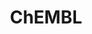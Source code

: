 ---
layout: default
bigquery: https://console.cloud.google.com/bigquery?p=patents-public-data&d=ebi_chembl&page=dataset
citation: '"The ChEMBL database in 2017." Anna Gaulton, Anne Hersey, Michał Nowotka,
  A Patrícia Bento, Jon Chambers, David Mendez, Prudence Mutowo, Francis Atkinson,
  Louisa J Bellis, Elena Cibrián-Uhalte, Mark Davies, Nathan Dedman, Anneli Karlsson,
  María Paula Magariños, John P Overington, George Papadatos, Ines Smit, Andrew R
  Leach Nucleic acids Research (2017) 45 (Database Issue), D945-D954'
contributors: European Bioinformatics Institute
cost: None
description: ChEMBL Data is a manually curated database of small molecules used in
  drug discovery, including information about existing patented drugs.
documentation: 'schema: https://www.ebi.ac.uk/chembl/db_schema


  '
last_edit: Mon, 04 Apr 2022 19:07:30 GMT
location: https://console.cloud.google.com/marketplace/product/google_patents_public_datasets/chembl
maintained_by: EMBL-EBI, an outstation of European Molecular Biology Laboratory
related_publications: '

  ChEMBL: towards direct deposition of bioassay data.


  Mendez D, Gaulton A, Bento AP, Chambers J, De Veij M, Félix E, Magariños MP, Mosquera
  JF, Mutowo P, Nowotka M, Gordillo-Marañón M, Hunter F, Junco L, Mugumbate G, Rodriguez-Lopez
  M, Atkinson F, Bosc N, Radoux CJ, Segura-Cabrera A, Hersey A, Leach AR.


  — Nucleic Acids Res. 2019; 47(D1):D930-D940. doi: 10.1093/nar/gky1075

  '
schema_fields: '[''relation'', ''activity_id'', ''chirality'', ''parent_type'', ''downgraded'',
  ''hrac_class_id'', ''cell_ontology_id'', ''assay_param_id'', ''mol_atc_id'', ''prod_pat_id'',
  ''assay_strain'', ''substrate_record_id'', ''acd_most_bpka'', ''prodrug'', ''cell_source_tax_id'',
  ''assay_category'', ''bei'', ''confidence_score'', ''metref_id'', ''smarts'', ''active_ingredient'',
  ''related_tid'', ''assay_source'', ''site_residues'', ''cx_most_bpka'', ''curated_by'',
  ''upper_value'', ''l7'', ''num_alerts'', ''homologue'', ''direct_interaction'',
  ''assay_type'', ''first_approval'', ''approval_date'', ''level3'', ''country'',
  ''source_domain_id'', ''comp_class_id'', ''updated_on'', ''standard_inchi'', ''max_phase_for_ind'',
  ''l6'', ''src_compound_id'', ''protclasssyn_id'', ''efo_id'', ''tissue_id'', ''normal_range_min'',
  ''data_validity_comment'', ''compound_name'', ''compsyn_id'', ''confidence'', ''src_short_name'',
  ''drugind_id'', ''mc_organism'', ''chebi_par_id'', ''src_id'', ''withdrawn_country'',
  ''sequence_md5sum'', ''mol_frac_id'', ''creation_date'', ''tax_id'', ''stem_class'',
  ''indref_id'', ''l5'', ''withdrawn_flag'', ''cx_most_apka'', ''molecular_mechanism'',
  ''relationship_type'', ''heavy_atoms'', ''usan_stem_definition'', ''uberon_id'',
  ''short_name'', ''innovator_company'', ''mec_id'', ''patent_expire_date'', ''entity_type'',
  ''mechanism_comment'', ''hba_lipinski'', ''delist_flag'', ''prediction_method'',
  ''l4'', ''cell_source_tissue'', ''value'', ''acd_logd'', ''mw_freebase'', ''applicant_full_name'',
  ''parent_id'', ''qudt_units'', ''level5'', ''standard_type'', ''alogp'', ''polymer_flag'',
  ''orig_description'', ''psa'', ''molecule_type'', ''definition'', ''parameter_type'',
  ''molfile'', ''go_id'', ''mol_hrac_id'', ''warning_type'', ''log_id'', ''standard_upper_value'',
  ''sitecomp_id'', ''domain_id'', ''cell_id'', ''ridx'', ''who_name'', ''company'',
  ''previous_company'', ''ddd_units'', ''hba'', ''withdrawn_class'', ''volume'', ''comp_go_id'',
  ''usan_stem'', ''natural_product'', ''full_mwt'', ''ddd_comment'', ''cell_source_organism'',
  ''efo_term'', ''selectivity_comment'', ''warning_country'', ''mw_monoisotopic'',
  ''usan_year'', ''cx_logp'', ''bao_format'', ''molregno'', ''cpd_str_alert_id'',
  ''target_mapping'', ''cellosaurus_id'', ''ddd_value'', ''version'', ''withdrawn_reason'',
  ''assay_organism'', ''oc_id'', ''doc_type'', ''product_id'', ''parameter_value'',
  ''compd_id'', ''assay_desc'', ''relationship_desc'', ''frac_code'', ''num_lipinski_ro5_violations'',
  ''who_extra'', ''ad_type'', ''toid'', ''level4'', ''bao_id'', ''assay_cell_type'',
  ''target_type'', ''title'', ''description'', ''aspect'', ''major_class'', ''published_type'',
  ''activity_count'', ''rtb'', ''result_flag'', ''warning_year'', ''mesh_id'', ''journal'',
  ''warning_description'', ''comments'', ''protein_class_id'', ''availability_type'',
  ''species_group_flag'', ''abstract'', ''trade_name'', ''acd_logp'', ''route'', ''molecular_species'',
  ''patent_no'', ''pchembl_value'', ''protein_class_desc'', ''start_position'', ''acd_most_apka'',
  ''binding_site_comment'', ''hrac_code'', ''as_id'', ''mc_target_name'', ''aromatic_rings'',
  ''hbd'', ''sei'', ''bto_id'', ''published_units'', ''src_assay_id'', ''topical'',
  ''entity_id'', ''parent_molregno'', ''num_ro5_violations'', ''pathway_key'', ''l3'',
  ''mesh_heading'', ''irac_code'', ''level2'', ''authors'', ''patent_use_code'', ''standard_units'',
  ''warnref_id'', ''max_phase'', ''mutation'', ''formulation_id'', ''cl_lincs_id'',
  ''caloha_id'', ''mc_target_type'', ''parenteral'', ''drug_product_flag'', ''subgroup'',
  ''ass_cls_map_id'', ''normal_range_max'', ''assay_test_type'', ''usan_substem'',
  ''frac_class_id'', ''disease_efficacy'', ''bao_endpoint'', ''action_type'', ''variant_id'',
  ''pref_name'', ''stem'', ''hbd_lipinski'', ''db_version'', ''alert_id'', ''molsyn_id'',
  ''ddd_admr'', ''mecref_id'', ''syn_type'', ''ingredient'', ''name'', ''standard_flag'',
  ''helm_notation'', ''level1'', ''co_stem_id'', ''year'', ''status'', ''issue'',
  ''set_name'', ''class_type'', ''compound_key'', ''component_synonym'', ''strength'',
  ''curation_comment'', ''targcomp_id'', ''assay_tissue'', ''level4_description'',
  ''potential_duplicate'', ''standard_inchi_key'', ''parent_go_id'', ''withdrawn_year'',
  ''record_id'', ''units'', ''assay_class_id'', ''stat'', ''end_position'', ''nda_type'',
  ''submission_date'', ''predbind_id'', ''annotation'', ''l8'', ''domain_description'',
  ''assay_id'', ''domain_type'', ''actsm_id'', ''source'', ''isoform'', ''ref_type'',
  ''uo_units'', ''warning_class'', ''idx'', ''dosed_ingredient'', ''type'', ''component_type'',
  ''relationship'', ''pathway_id'', ''assay_tax_id'', ''indication_class'', ''tid'',
  ''met_conversion'', ''clo_id'', ''res_stem_id'', ''rgid'', ''db_source'', ''inorganic_flag'',
  ''tbl'', ''mechanism_of_action'', ''published_value'', ''biocomp_id'', ''active_molregno'',
  ''structure_type'', ''smid'', ''dosage_form'', ''job_id'', ''ddd_id'', ''l1'', ''metabolite_record_id'',
  ''met_comment'', ''l2'', ''research_stem'', ''activity_comment'', ''warning_id'',
  ''assay_subcellular_fraction'', ''ref_id'', ''standard_relation'', ''pubmed_id'',
  ''drug_substance_flag'', ''cell_description'', ''standard_text_value'', ''ro3_pass'',
  ''text_value'', ''synonyms'', ''oral'', ''met_id'', ''qed_weighted'', ''tid_fixed'',
  ''alert_name'', ''first_in_class'', ''doi'', ''target_desc'', ''patent_id'', ''class_level'',
  ''alert_set_id'', ''standard_value'', ''site_id'', ''last_page'', ''mc_target_accession'',
  ''level2_description'', ''le'', ''therapeutic_flag'', ''publication_number'', ''path'',
  ''doc_id'', ''level1_description'', ''accession'', ''enzyme_tid'', ''sequence'',
  ''targrel_id'', ''black_box_warning'', ''full_molformula'', ''lle'', ''canonical_smiles'',
  ''updated_by'', ''ref_url'', ''chembl_id'', ''domain_name'', ''site_name'', ''irac_class_id'',
  ''cidx'', ''enzyme_name'', ''component_id'', ''ap_id'', ''level3_description'',
  ''src_description'', ''aidx'', ''label'', ''mc_tax_id'', ''usan_stem_id'', ''last_active'',
  ''cell_name'', ''cx_logd'', ''organism'', ''atc_code'', ''mol_irac_id'', ''protein_class_synonym'',
  ''published_relation'', ''priority'', ''std_act_id'', ''first_page'', ''drug_record_id'']'
shortname: chembl
tags:
- biotechnology
- health
- chemical
- bioinformatics
- medical
terms_of_use: CC BY-SA 3.0
title: ChEMBL
uuid: e232a192-965c-4ec9-904c-155b6dfe56c5
---